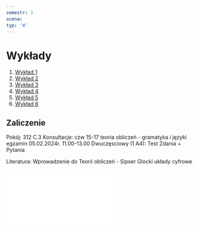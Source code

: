 ```yaml
---
semestr: 3
ocena: 
typ: 'W'
---
```


# Wykłady
1. [Wykład 1](/Notatki/Semestr%203/Logika%20układów%20cyfrowych/Wykłady/Wykład%201/Wykład%201.md)
2. [Wykład 2](/Notatki/Semestr%203/Logika%20układów%20cyfrowych/Wykłady/Wykład%202/Wykład%202.md)
3. [Wykład 3](/Notatki/Semestr%203/Logika%20układów%20cyfrowych/Wykłady/Wykład%203/Wykład%203.md)
4. [Wykład 4](/Notatki/Semestr%203/Logika%20układów%20cyfrowych/Wykłady/Wykład%204/Wykład%204.md)
5. [Wykład 5](/Notatki/Semestr%203/Logika%20układów%20cyfrowych/Wykłady/Wykład%205/Wykład%205.md)
6. [Wykład 6](/Notatki/Semestr%203/Logika%20układów%20cyfrowych/Wykłady/Wykład%206/Wykład%206.md)

## Zaliczenie
Pokój: 312 C.3
Konsultacje: czw 15-17
teoria obliczeń - gramatyka i języki
egzamin 05.02.2024r. 11.00-13.00
Dwuczęsciowy (1 A4):
	Test
	Zdania + Pytania


Literatura:
Wprowadzenie do Teorii obliczeń - Sipser
Glocki układy cyfrowe

![](/Notatki/Semestr%203/Logika%20układów%20cyfrowych/Wykłady/LUC-teoria.pdf)